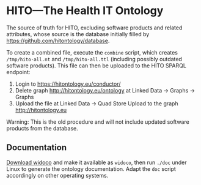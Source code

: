 # HITO—The Health IT Ontology

The source of truth for HITO, excluding software products and related attributes, whose source is the database initially filled by <https://github.com/hitontology/database>.

To create a combined file, execute the `combine` script, which creates `/tmp/hito-all.nt` and `/tmp/hito-all.ttl` (including possibly outdated software products).
This file can then be uploaded to the HITO SPARQL endpoint:

1. Login to <https://hitontology.eu/conductor/>
2. Delete graph http://hitontology.eu/ontology at Linked Data -> Graphs -> Graphs
3. Upload the file at Linked Data -> Quad Store Upload to the graph <http://hitontology.eu>

Warning: This is the old procedure and will not include updated software products from the database.

## Documentation
[Download widoco](https://github.com/dgarijo/Widoco/releases) and make it available as `widoco`, then run `./doc` under Linux to generate the ontology documentation.
Adapt the `doc` script accordingly on other operating systems.

